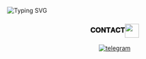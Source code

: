 ![Typing SVG](https://readme-typing-svg.herokuapp.com/?lines=𝙷𝙸+𝙸'𝙰𝙼+𝙳𝙰𝚁𝙺-𝚆𝙴𝙱𝙻𝙾𝙰𝙳!;)
</p>
<h3 align="center">𝐂𝐎𝐍𝐓𝐀𝐂𝐓<img align="center" src="https://github.com/DARKWEBLOAD-TG/blob/main/assets/Handshake.gif" height="33px" /></h3>
<p align="center">
<a href="https://t.me/DARKWEBLOAD"><img alt="telegram" src="https://img.shields.io/badge/𝙳𝙰𝚁𝙺-𝚆𝙴𝙱𝙻𝙾𝙰𝙳-2CA5E0?style=for-the-badge&logo=telegram&logoColor=white"/></a>
